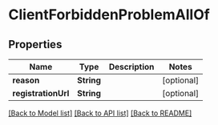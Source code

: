 # ClientForbiddenProblemAllOf

## Properties
Name | Type | Description | Notes
------------ | ------------- | ------------- | -------------
**reason** | **String** |  | [optional] 
**registrationUrl** | **String** |  | [optional] 

[[Back to Model list]](../README.md#documentation-for-models) [[Back to API list]](../README.md#documentation-for-api-endpoints) [[Back to README]](../README.md)


